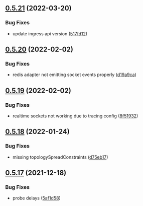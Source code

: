 ## [0.5.21](https://github.com/bsord-io/tiles-api/compare/0.5.20...0.5.21) (2022-03-20)


### Bug Fixes

* update ingress api version ([517fd12](https://github.com/bsord-io/tiles-api/commit/517fd12a84e294ee4d43a5850eead234a9cebb42))



## [0.5.20](https://github.com/bsord-io/tiles-api/compare/0.5.19...0.5.20) (2022-02-02)


### Bug Fixes

* redis adapter not emitting socket events properly ([d19a9ca](https://github.com/bsord-io/tiles-api/commit/d19a9cab7cf250e1a38126393449d94893441330))



## [0.5.19](https://github.com/bsord-io/tiles-api/compare/0.5.18...0.5.19) (2022-02-02)


### Bug Fixes

* realtime sockets not working due to tracing config ([8f51932](https://github.com/bsord-io/tiles-api/commit/8f51932940dc0e6035a0c86844b51ccac9fb3c51))



## [0.5.18](https://github.com/bsord-io/tiles-api/compare/0.5.17...0.5.18) (2022-01-24)


### Bug Fixes

* missing topologySpreadConstraints ([d75eb17](https://github.com/bsord-io/tiles-api/commit/d75eb17a816a8602f4b232cb05140c214e792e01))



## [0.5.17](https://github.com/bsord-io/tiles-api/compare/0.5.16...0.5.17) (2021-12-18)


### Bug Fixes

* probe delays ([5af1d58](https://github.com/bsord-io/tiles-api/commit/5af1d58a71ee5253a467f30c9b85de44f09f5cd6))



